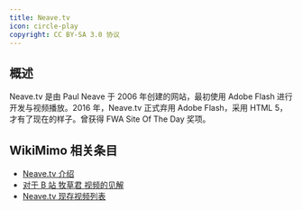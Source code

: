 ```yaml
---
title: Neave.tv
icon: circle-play
copyright: CC BY-SA 3.0 协议
---
```


## 概述

Neave.tv 是由 Paul Neave 于 2006 年创建的网站，最初使用 Adobe Flash 进行开发与视频播放。2016 年，Neave.tv 正式弃用 Adobe Flash，采用 HTML 5，才有了现在的样子。曾获得 FWA Site Of The Day 奖项。

## WikiMimo 相关条目

- [Neave.tv 介绍](intro.md)
- [对于 B 站 牧草君 视频的见解](mucaojun.md)
- [Neave.tv 现存视频列表](videolist.md)

